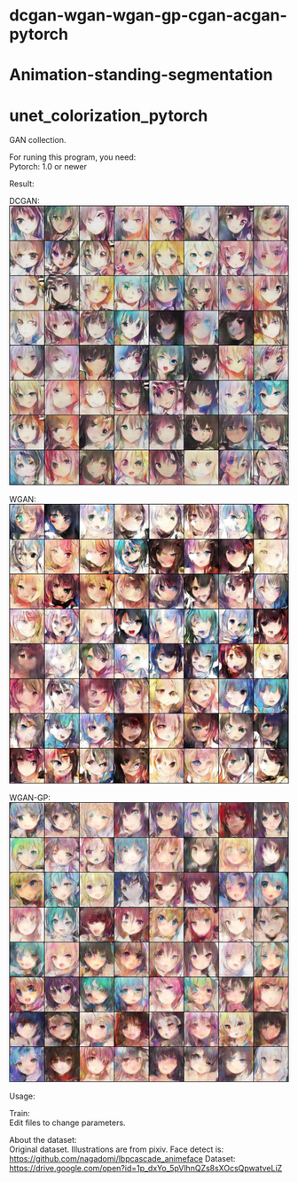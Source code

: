 # dcgan-wgan-wgan-gp-cgan-acgan-pytorch

# Animation-standing-segmentation

# unet_colorization_pytorch

GAN collection.

For runing this program, you need:  
Pytorch: 1.0 or newer  

Result:

DCGAN:
![image](https://github.com/zampie/dcgan-wgan-wgan-gp-cgan-acgan-pytorch/blob/master/examples/dcgan_20400.jpg) 

WGAN:
![image](https://github.com/zampie/dcgan-wgan-wgan-gp-cgan-acgan-pytorch/blob/master/examples/wgan_74999.jpg) 

WGAN-GP:
![image](https://github.com/zampie/dcgan-wgan-wgan-gp-cgan-acgan-pytorch/blob/master/examples/wgan-gp_74999.jpg) 


Usage:

Train:  
Edit files to change parameters.


About the dataset:  
Original dataset. Illustrations are from pixiv. Face detect is: https://github.com/nagadomi/lbpcascade_animeface
Dataset: https://drive.google.com/open?id=1p_dxYo_5pVlhnQZs8sXOcsQpwatveLiZ
